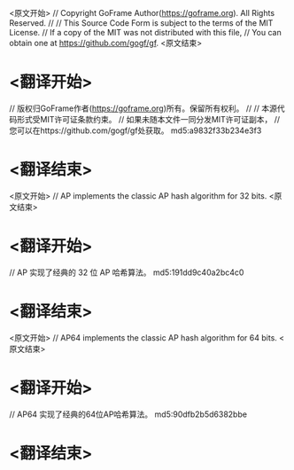 
<原文开始>
// Copyright GoFrame Author(https://goframe.org). All Rights Reserved.
//
// This Source Code Form is subject to the terms of the MIT License.
// If a copy of the MIT was not distributed with this file,
// You can obtain one at https://github.com/gogf/gf.
<原文结束>

# <翻译开始>
// 版权归GoFrame作者(https://goframe.org)所有。保留所有权利。
//
// 本源代码形式受MIT许可证条款约束。
// 如果未随本文件一同分发MIT许可证副本，
// 您可以在https://github.com/gogf/gf处获取。 md5:a9832f33b234e3f3
# <翻译结束>


<原文开始>
// AP implements the classic AP hash algorithm for 32 bits.
<原文结束>

# <翻译开始>
// AP 实现了经典的 32 位 AP 哈希算法。 md5:191dd9c40a2bc4c0
# <翻译结束>


<原文开始>
// AP64 implements the classic AP hash algorithm for 64 bits.
<原文结束>

# <翻译开始>
// AP64 实现了经典的64位AP哈希算法。 md5:90dfb2b5d6382bbe
# <翻译结束>


